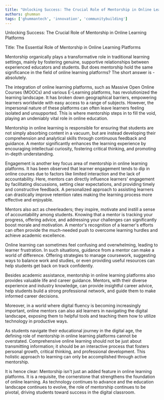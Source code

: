 ```yaml
---
title: "Unlocking Success: The Crucial Role of Mentorship in Online Learning Platforms"  # Wrap the title in double quotes
authors: ghumman
tags: ['ghummantech', 'innovation', 'communitybuilding']
---
```


Unlocking Success: The Crucial Role of Mentorship in Online Learning Platforms
<!-- truncate -->

Title: The Essential Role of Mentorship in Online Learning Platforms 

Mentorship organically plays a transformative role in traditional learning settings, mainly by fostering genuine, supportive relationships between experienced educators and students. But does mentorship hold the same significance in the field of online learning platforms? The short answer is - absolutely. 

The integration of online learning platforms, such as Massive Open Online Courses (MOOCs) and various E-Learning platforms, has revolutionized the learning landscape. It has broken down geographical barriers, empowering learners worldwide with easy access to a range of subjects. However, the impersonal nature of these platforms can often leave learners feeling isolated and unsupported. This is where mentorship steps in to fill the void, playing an undeniably vital role in online education.

Mentorship in online learning is responsible for ensuring that students are not simply absorbing content in a vacuum, but are instead developing their comprehension and analytical skills through continuous feedback and guidance. A mentor significantly enhances the learning experience by encouraging intellectual curiosity, fostering critical thinking, and promoting in-depth understanding.

Engagement is another key focus area of mentorship in online learning platforms. It has been observed that learner engagement tends to dip in online courses due to factors like limited interaction and the lack of accountability. Here, mentors can directly influence learners' engagement by facilitating discussions, setting clear expectations, and providing timely and constructive feedback. A personalized approach to assisting learners can drastically improve retention rates making the learning process more effective and enjoyable.

Mentors also act as cheerleaders; they inspire, motivate and instill a sense of accountability among students. Knowing that a mentor is tracking your progress, offering advice, and addressing your challenges can significantly boost morale and motivation. A mentor's recognition of a learner's efforts can often provide the much-needed push to overcome learning hurdles and achieve academic excellence.

Online learning can sometimes feel confusing and overwhelming, leading to learner frustration. In such situations, guidance from a mentor can make a world of difference. Offering strategies to manage coursework, suggesting ways to balance work and studies, or even providing useful resources can help students get back on track confidently. 

Besides academic assistance, mentorship in online learning platforms also provides valuable life and career guidance. Mentors, with their diverse experience and industry knowledge, can provide insightful career advice, help students build a strong professional network, and guide them to make informed career decisions. 

Moreover, in a world where digital fluency is becoming increasingly important, online mentors can also aid learners in navigating the digital landscape, exposing them to helpful tools and teaching them how to utilize technology in productive ways. 

As students navigate their educational journey in the digital age, the defining role of mentorship in online learning platforms cannot be overstated. Comprehensive online learning should not be just about transmitting information; it should be an interactive process that fosters personal growth, critical thinking, and professional development. This holistic approach to learning can only be accomplished through active mentorship. 

It is hence clear: Mentorship isn't just an added feature in online learning platforms. It is a requisite, the cornerstone that strengthens the foundation of online learning. As technology continues to advance and the education landscape continues to evolve, the role of mentorship continues to be pivotal, driving students toward success in the digital classroom.
